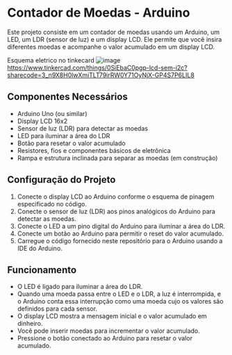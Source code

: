 # Contador de Moedas - Arduino

Este projeto consiste em um contador de moedas usando um Arduino, um LED, um LDR (sensor de luz) e um display LCD. Ele permite que você insira diferentes moedas e acompanhe o valor acumulado em um display LCD.

Esquema eletrico no tinkecard
![image](https://github.com/IEEE-RAS/COFRINHO/assets/97792380/7fa1c818-b04e-42d5-9ad8-96a25e6b1507)
https://www.tinkercad.com/things/0SiEbaC0pgp-lcd-sem-i2c?sharecode=3_n9X8H0lwXmiTLT79irRW0Y71OyNjX-GP4S7P6LIL8

## Componentes Necessários

- Arduino Uno (ou similar)
- Display LCD 16x2
- Sensor de luz (LDR) para detectar as moedas
- LED para iluminar a área do LDR
- Botão para resetar o valor acumulado
- Resistores, fios e componentes básicos de eletrônica
- Rampa e estrutura inclinada para separar as moedas (em construção)

## Configuração do Projeto

1. Conecte o display LCD ao Arduino conforme o esquema de pinagem especificado no código.
2. Conecte o sensor de luz (LDR) aos pinos analógicos do Arduino para detectar as moedas.
3. Conecte o LED a um pino digital do Arduino para iluminar a área do LDR.
4. Conecte um botão ao Arduino para permitir o reset do valor acumulado.
5. Carregue o código fornecido neste repositório para o Arduino usando a IDE do Arduino.

## Funcionamento

- O LED é ligado para iluminar a área do LDR.
- Quando uma moeda passa entre o LED e o LDR, a luz é interrompida, e o Arduino conta essa interrupção como uma moeda cujo os valores são definidos para cada sensor.
- O display LCD mostra a mensagem inicial e o valor acumulado em dinheiro.
- Você pode inserir moedas para incrementar o valor acumulado.
- Pressione o botão conectado ao Arduino para resetar o valor acumulado.


